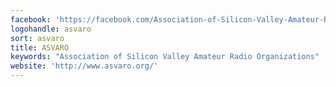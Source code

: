 ```yaml
---
facebook: 'https://facebook.com/Association-of-Silicon-Valley-Amateur-Radio-Organizations-2346550458903691'
logohandle: asvaro
sort: asvaro
title: ASVARO
keywords: "Association of Silicon Valley Amateur Radio Organizations"
website: 'http://www.asvaro.org/'
---
```

